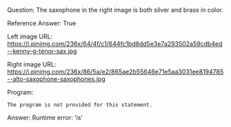 Question: The saxophone in the right image is both silver and brass in color.

Reference Answer: True

Left image URL: https://i.pinimg.com/236x/64/4f/c1/644fc1bd8dd5e3e7a293502a59cdb4ed--kenny-g-tenor-sax.jpg

Right image URL: https://i.pinimg.com/236x/86/5a/e2/865ae2b55646e71e5aa3031ee8194785--alto-saxophone-saxophones.jpg

Program:

```
The program is not provided for this statement.
```
Answer: Runtime error: 'is'

